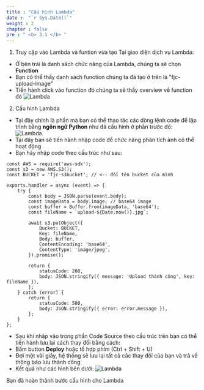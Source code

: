```yaml
---
title : "Cấu hình Lambda"
date :  "`r Sys.Date()`" 
weight : 2 
chapter : false
pre : " <b> 3.1 </b> "
---
```

1. Truy cập vào Lambda và funtion vừa tạo
Tại giao diện dịch vụ Lambda:
- Ở bên trái là danh sách chức năng của Lambda, chúng ta sẽ chọn **Function**
- Bạn có thể thấy danh sách function chúng ta đã tạo ở trên là "fjc-upload-image"
- Tiến hành click vào function đó chúng ta sẽ thấy overview về function đó
![Lambda](/images/14.png)
2. Cấu hình Lambda
- Tại đây chính là phần mà bạn có thể thao tác các dòng lệnh code để lập trình bằng **ngôn ngữ Python** như đã cấu hình ở phần trước đó:
![Lambda](/images/15.png)
- Tại đây bạn sẽ tiến hành nhập code để chức năng phân tích ảnh có thể hoạt động
- Bạn hãy nhập code theo cấu trúc như sau:
~~~
const AWS = require('aws-sdk');
const s3 = new AWS.S3();
const BUCKET = 'fjc-s3bucket'; // <-- đổi tên bucket của mình

exports.handler = async (event) => {
    try {
        const body = JSON.parse(event.body);
        const imageData = body.image; // base64 image
        const buffer = Buffer.from(imageData, 'base64');
        const fileName = `upload-${Date.now()}.jpg`;

        await s3.putObject({
            Bucket: BUCKET,
            Key: fileName,
            Body: buffer,
            ContentEncoding: 'base64',
            ContentType: 'image/jpeg',
        }).promise();

        return {
            statusCode: 200,
            body: JSON.stringify({ message: 'Upload thành công', key: fileName }),
        };
    } catch (error) {
        return {
            statusCode: 500,
            body: JSON.stringify({ error: error.message }),
        };
    }
};
~~~
- Sau khi nhập vào trong phần Code Source theo cấu trúc trên bạn có thể tiến hành lưu lại cách thay đổi bằng cách:
- Bấm button **Deploy** hoặc tổ hợp phím (Ctrl + Shift + U)
- Đợi một vài giây, hệ thống sẽ lưu lại tất cả các thay đổi của bạn và trả về thông báo lưu thành công
- Kết quả như các hình bên dưới:
![Lambda](/images/16.png)

Bạn đã hoàn thành bước cấu hình cho Lambda